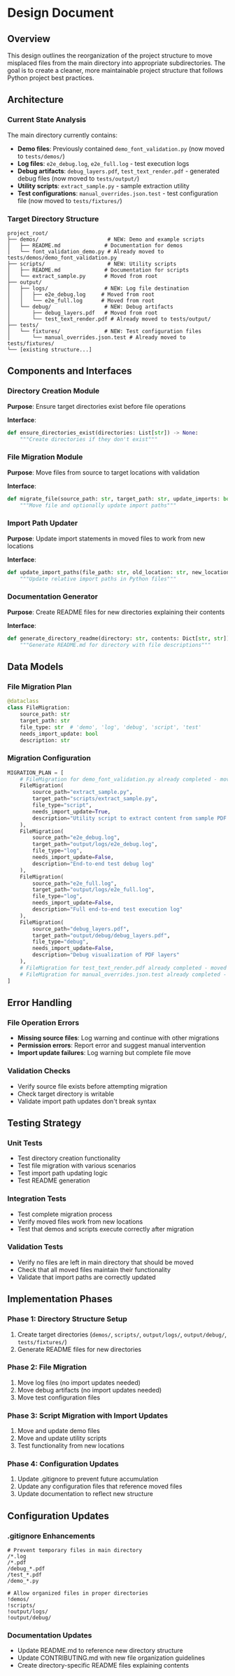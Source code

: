 # Design Document

## Overview

This design outlines the reorganization of the project structure to move misplaced files from the main directory into appropriate subdirectories. The goal is to create a cleaner, more maintainable project structure that follows Python project best practices.

## Architecture

### Current State Analysis

The main directory currently contains:
- **Demo files**: Previously contained `demo_font_validation.py` (now moved to `tests/demos/`)
- **Log files**: `e2e_debug.log`, `e2e_full.log` - test execution logs
- **Debug artifacts**: `debug_layers.pdf`, `test_text_render.pdf` - generated debug files (now moved to `tests/output/`)
- **Utility scripts**: `extract_sample.py` - sample extraction utility
- **Test configurations**: `manual_overrides.json.test` - test configuration file (now moved to `tests/fixtures/`)

### Target Directory Structure

```
project_root/
├── demos/                      # NEW: Demo and example scripts
│   ├── README.md              # Documentation for demos
│   └── font_validation_demo.py # Already moved to tests/demos/demo_font_validation.py
├── scripts/                    # NEW: Utility scripts
│   ├── README.md              # Documentation for scripts
│   └── extract_sample.py      # Moved from root
├── output/
│   ├── logs/                  # NEW: Log file destination
│   │   ├── e2e_debug.log     # Moved from root
│   │   └── e2e_full.log      # Moved from root
│   └── debug/                 # NEW: Debug artifacts
│       ├── debug_layers.pdf   # Moved from root
│       └── test_text_render.pdf # Already moved to tests/output/
├── tests/
│   └── fixtures/              # NEW: Test configuration files
│       └── manual_overrides.json.test # Already moved to tests/fixtures/
└── [existing structure...]
```

## Components and Interfaces

### Directory Creation Module

**Purpose**: Ensure target directories exist before file operations

**Interface**:
```python
def ensure_directories_exist(directories: List[str]) -> None:
    """Create directories if they don't exist"""
```

### File Migration Module

**Purpose**: Move files from source to target locations with validation

**Interface**:
```python
def migrate_file(source_path: str, target_path: str, update_imports: bool = False) -> bool:
    """Move file and optionally update import paths"""
```

### Import Path Updater

**Purpose**: Update import statements in moved files to work from new locations

**Interface**:
```python
def update_import_paths(file_path: str, old_location: str, new_location: str) -> None:
    """Update relative import paths in Python files"""
```

### Documentation Generator

**Purpose**: Create README files for new directories explaining their contents

**Interface**:
```python
def generate_directory_readme(directory: str, contents: Dict[str, str]) -> None:
    """Generate README.md for directory with file descriptions"""
```

## Data Models

### File Migration Plan

```python
@dataclass
class FileMigration:
    source_path: str
    target_path: str
    file_type: str  # 'demo', 'log', 'debug', 'script', 'test'
    needs_import_update: bool
    description: str
```

### Migration Configuration

```python
MIGRATION_PLAN = [
    # FileMigration for demo_font_validation.py already completed - moved to tests/demos/
    FileMigration(
        source_path="extract_sample.py",
        target_path="scripts/extract_sample.py",
        file_type="script",
        needs_import_update=True,
        description="Utility script to extract content from sample PDF files"
    ),
    FileMigration(
        source_path="e2e_debug.log",
        target_path="output/logs/e2e_debug.log",
        file_type="log",
        needs_import_update=False,
        description="End-to-end test debug log"
    ),
    FileMigration(
        source_path="e2e_full.log",
        target_path="output/logs/e2e_full.log",
        file_type="log",
        needs_import_update=False,
        description="Full end-to-end test execution log"
    ),
    FileMigration(
        source_path="debug_layers.pdf",
        target_path="output/debug/debug_layers.pdf",
        file_type="debug",
        needs_import_update=False,
        description="Debug visualization of PDF layers"
    ),
    # FileMigration for test_text_render.pdf already completed - moved to tests/output/
    # FileMigration for manual_overrides.json.test already completed - moved to tests/fixtures/
]
```

## Error Handling

### File Operation Errors
- **Missing source files**: Log warning and continue with other migrations
- **Permission errors**: Report error and suggest manual intervention
- **Import update failures**: Log warning but complete file move

### Validation Checks
- Verify source file exists before attempting migration
- Check target directory is writable
- Validate import path updates don't break syntax

## Testing Strategy

### Unit Tests
- Test directory creation functionality
- Test file migration with various scenarios
- Test import path updating logic
- Test README generation

### Integration Tests
- Test complete migration process
- Verify moved files work from new locations
- Test that demos and scripts execute correctly after migration

### Validation Tests
- Verify no files are left in main directory that should be moved
- Check that all moved files maintain their functionality
- Validate that import paths are correctly updated

## Implementation Phases

### Phase 1: Directory Structure Setup
1. Create target directories (`demos/`, `scripts/`, `output/logs/`, `output/debug/`, `tests/fixtures/`)
2. Generate README files for new directories

### Phase 2: File Migration
1. Move log files (no import updates needed)
2. Move debug artifacts (no import updates needed)
3. Move test configuration files

### Phase 3: Script Migration with Import Updates
1. Move and update demo files
2. Move and update utility scripts
3. Test functionality from new locations

### Phase 4: Configuration Updates
1. Update .gitignore to prevent future accumulation
2. Update any configuration files that reference moved files
3. Update documentation to reflect new structure

## Configuration Updates

### .gitignore Enhancements
```gitignore
# Prevent temporary files in main directory
/*.log
/*.pdf
/debug_*.pdf
/test_*.pdf
/demo_*.py

# Allow organized files in proper directories
!demos/
!scripts/
!output/logs/
!output/debug/
```

### Documentation Updates
- Update README.md to reference new directory structure
- Update CONTRIBUTING.md with new file organization guidelines
- Create directory-specific README files explaining contents
